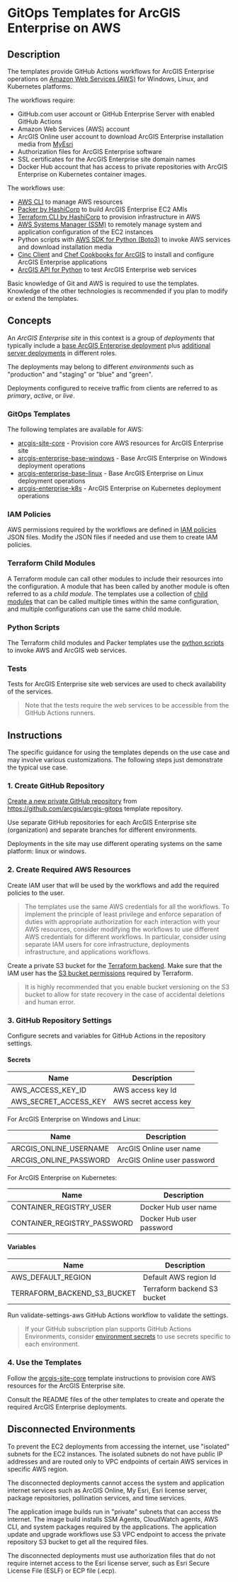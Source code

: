 # GitOps Templates for ArcGIS Enterprise on AWS

## Description

The templates provide GitHub Actions workflows for ArcGIS Enterprise operations on [Amazon Web Services (AWS)](https://aws.amazon.com/) for Windows, Linux, and Kubernetes platforms.

The workflows require:

* GitHub.com user account or GitHub Enterprise Server with enabled GitHub Actions
* Amazon Web Services (AWS) account
* ArcGIS Online user account to download ArcGIS Enterprise installation media from [MyEsri](https://my.esri.com)
* Authorization files for ArcGIS Enterprise software
* SSL certificates for the ArcGIS Enterprise site domain names
* Docker Hub account that has access to private repositories with ArcGIS Enterprise on Kubernetes container images.

The workflows use:

* [AWS CLI](https://aws.amazon.com/cli/) to manage AWS resources
* [Packer by HashiCorp](https://developer.hashicorp.com/packer) to build ArcGIS Enterprise EC2 AMIs
* [Terraform CLI by HashiCorp](https://developer.hashicorp.com/terraform/cli) to provision infrastructure in AWS
* [AWS Systems Manager (SSM)](https://aws.amazon.com/systems-manager/) to remotely manage system and application configuration of the EC2 instances
* Python scripts with [AWS SDK for Python (Boto3)](https://aws.amazon.com/sdk-for-python/) to invoke AWS services and download installation media
* [Cinc Client](https://cinc.sh/) and [Chef Cookbooks for ArcGIS](https://esri.github.io/arcgis-cookbook/) to install and configure ArcGIS Enterprise applications
* [ArcGIS API for Python](https://developers.arcgis.com/python/) to test ArcGIS Enterprise web services

Basic knowledge of Git and AWS is required to use the templates. Knowledge of the other technologies is recommended if you plan to modify or extend the templates.  

## Concepts

An *ArcGIS Enterprise site* in this context is a group of *deployments* that typically include a [base ArcGIS Enterprise deployment](https://enterprise.arcgis.com/en/get-started/latest/windows/base-arcgis-enterprise-deployment.htm) plus [additional server deployments](https://enterprise.arcgis.com/en/get-started/latest/windows/additional-server-deployment.htm) in different roles.

The deployments may belong to different *environments* such as "production" and "staging" or "blue" and "green".

Deployments configured to receive traffic from clients are referred to as *primary*, *active*, or *live*.

### GitOps Templates

The following templates are available for AWS:

* [arcgis-site-core](arcgis-site-core/README.md) - Provision core AWS resources for ArcGIS Enterprise site
* [arcgis-enterprise-base-windows](arcgis-enterprise-base-linux-windows/README.md) - Base ArcGIS Enterprise on Windows deployment operations
* [arcgis-enterprise-base-linux](arcgis-enterprise-base-linux/README.md) - Base ArcGIS Enterprise on Linux deployment operations
* [arcgis-enterprise-k8s](arcgis-enterprise-k8s/README.md) - ArcGIS Enterprise on Kubernetes deployment operations

### IAM Policies

AWS permissions required by the workflows are defined in [IAM policies](iam-policies/README.md) JSON files. Modify the JSON files if needed and use them to create IAM policies.

### Terraform Child Modules

A Terraform module can call other modules to include their resources into the configuration. A module that has been called by another module is often referred to as a *child module*. The templates use a collection of [child modules](./modules/README.md) that can be called multiple times within the same configuration, and multiple configurations can use the same child module.

### Python Scripts

The Terraform child modules and Packer templates use the [python scripts](./scripts/README.md) to invoke AWS and ArcGIS web services.

### Tests

Tests for ArcGIS Enterprise site web services are used to check availability of the services.

> Note that the tests require the web services to be accessible from the GitHub Actions runners.

## Instructions

The specific guidance for using the templates depends on the use case and may involve various customizations. The following steps just demonstrate the typical use case.

### 1. Create GitHub Repository

[Create a new private GitHub repository](https://github.com/new?template_name=arcgis-gitops&template_owner=ArcGIS&description=ArcGIS%20Enterprise%20on%20AWS&name=arcgis-enterprise) from https://github.com/arcgis/arcgis-gitops template repository.

Use separate GitHub repositories for each ArcGIS Enterprise site (organization) and separate branches for different  environments.

Deployments in the site may use different operating systems on the same platform: linux or windows.

### 2. Create Required AWS Resources

Create IAM user that will be used by the workflows and add the required policies to the user.

> The templates use the same AWS credentials for all the workflows. To implement the principle of least privilege and enforce separation of duties with appropriate authorization for each interaction with your AWS resources, consider modifying the workflows to use different AWS credentials for different workflows. In particular, consider using separate IAM users for core infrastructure, deployments infrastructure, and applications workflows.  

Create a private S3 bucket for the [Terraform backend](https://developer.hashicorp.com/terraform/language/settings/backends/s3). Make sure that the IAM user has the [S3 bucket permissions](https://developer.hashicorp.com/terraform/language/settings/backends/s3#s3-bucket-permissions) required by Terraform.

> It is highly recommended that you enable bucket versioning on the S3 bucket to allow for state recovery in the case of accidental deletions and human error.

### 3. GitHub Repository Settings

Configure secrets and variables for GitHub Actions in the repository settings.

#### Secrets

| Name                   | Description                 |
|------------------------|-----------------------------|
| AWS_ACCESS_KEY_ID      | AWS access key Id           |
| AWS_SECRET_ACCESS_KEY  | AWS secret access key       |

For ArcGIS Enterprise on Windows and Linux:

| Name                   | Description                 |
|------------------------|-----------------------------|
| ARCGIS_ONLINE_USERNAME | ArcGIS Online user name     |
| ARCGIS_ONLINE_PASSWORD | ArcGIS Online user password |

For ArcGIS Enterprise on Kubernetes:

| Name                        | Description              |
|-----------------------------|--------------------------|
| CONTAINER_REGISTRY_USER     | Docker Hub user name     |
| CONTAINER_REGISTRY_PASSWORD | Docker Hub user password |

#### Variables

| Name                        | Description                         |
|-----------------------------|-------------------------------------|
| AWS_DEFAULT_REGION          | Default AWS region Id               |
| TERRAFORM_BACKEND_S3_BUCKET | Terraform backend S3 bucket         |

Run validate-settings-aws GitHub Actions workflow to validate the settings.

> If your GitHub subscription plan supports GitHub Actions Environments, consider [environment secrets](https://docs.github.com/en/actions/deployment/targeting-different-environments/using-environments-for-deployment) to use secrets specific to each environment.

### 4. Use the Templates

Follow the [arcgis-site-core](arcgis-site-core/README.md) template instructions to provision core AWS resources for the ArcGIS Enterprise site.

Consult the README files of the other templates to create and operate the required ArcGIS Enterprise deployments.

## Disconnected Environments

To prevent the EC2 deployments from accessing the internet, use "isolated" subnets for the EC2 instances. The isolated subnets do not have public IP addresses and are routed only to VPC endpoints of certain AWS services in specific AWS region.

The disconnected deployments cannot access the system and application internet services such as ArcGIS Online, My Esri, Esri license server, package repositories, pollination services, and time services.

The application image builds run in "private" subnets that can access the internet. The image build installs SSM Agents, CloudWatch agents, AWS CLI, and system packages required by the applications. The application update and upgrade workflows use S3 VPC endpoint to access the private repository S3 bucket to get all the required files.

The disconnected deployments must use authorization files that do not require internet access to the Esri license server, such as Esri Secure License File (ESLF) or ECP file (.ecp).  
